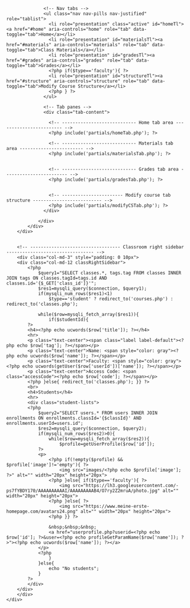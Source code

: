 
<?php session_start(); ?>
<?php include('../db/connect.php'); ?>
<?php include('../partials/s_header.php'); ?>
<?php require_once('../helpers/function.php'); ?>

<?php if(!isset($_SESSION['userid'], $_SESSION['username']))
	redirect_to('../login.php');
?>

<!-- ---------------- Get user for specific id ----------------- -->
<?php
	$student=getUser($_SESSION['userid']);

	$studentId=$student['id'];
	$username=$student['username'];
	$name=$student['name'];
	$type=$student['type'];
	$email=$student['email'];
?>

<?php include('../partials/s_nav.php'); ?>

<?php if(isset($_GET['class_id'])){ ?>
<?php
	$classId=(int)(mysqli_real_escape_string($connection, $_GET['class_id']));

	if($type=='student'){
		$check="SELECT id FROM enrollments WHERE userId='{$studentId}' AND classId='{$_GET['class_id']}'";
		$checkRes=mysqli_query($connection, $check);
		if(mysqli_num_rows($checkRes)<1)
			redirect_to('courses.php');
	}else{
		$check="SELECT id FROM classes WHERE userId='{$studentId}' AND id='{$_GET['class_id']}'";
		$checkRes=mysqli_query($connection, $check);
		if(mysqli_num_rows($checkRes)<1)
			redirect_to('classes.php');
	}
?>

<div class="container">
	<div class="row">
		<div class="col-md-9" style="padding: 0 10px">
			<div class="col-md-12 classRoom-components">
				<div>

				  <!-- Nav tabs -->
				  <ul class="nav nav-pills nav-justified" role="tablist">
				    <li role="presentation" class="active" id="homeTl"><a href="#home" aria-controls="home" role="tab" data-toggle="tab">Home</a></li>
				    <li role="presentation" id="materialsTl"><a href="#materials" aria-controls="materials" role="tab" data-toggle="tab">Class Materials</a></li>
				    <li role="presentation" id="gradesTl"><a href="#grades" aria-controls="grades" role="tab" data-toggle="tab">Grades</a></li>
				    <?php if($type=='faculty'){ ?>
				    <li role="presentation" id="structureTl"><a href="#structure" aria-controls="structure" role="tab" data-toggle="tab">Modify Course Structure</a></li>
				    <?php } ?>
				  </ul>

				  <!-- Tab panes -->
				  <div class="tab-content">

				  	<!-- ---------------------------- Home tab area ------------------------ -->
				    <?php include('partials/homeTab.php'); ?>
				    
				    <!-- ---------------------------- Materials tab area ------------------------ -->
				    <?php include('partials/materialsTab.php'); ?>


				    <!-- ---------------------------- Grades tab area ------------------------ -->
				    <?php include('partials/gradesTab.php'); ?>


				    <!-- ----------------------- Modify course tab structure -------------------------- -->
				    <?php include('partials/modifyCSTab.php'); ?>
				  </div>

				</div>
			</div>
		</div>


		<!-- ---------------------------------- Classroom right sidebar --------------------------------- -->
		<div class="col-md-3" style="padding: 0 10px">
		<div class="col-md-12 classRightSidebar">
			<?php
				$query1="SELECT classes.*, tags.tag FROM classes INNER JOIN tags ON classes.tagId=tags.id AND classes.id='{$_GET['class_id']}'";
				$res1=mysqli_query($connection, $query1);
				if(mysqli_num_rows($res1)<1)
					$type=='student' ? redirect_to('courses.php') : redirect_to('classes.php');

				while($row=mysqli_fetch_array($res1)){
					if($studentId){
			?>
			<h4><?php echo ucwords($row['title']); ?></h4>
			<hr>
			<p class="text-center"><span class="label label-default"><?php echo $row['tag']; ?></span></p>
			<p class="text-center">Name: <span style="color: gray"><?php echo ucwords($row['name']); ?></span></p>
			<p class="text-center">Faculty: <span style="color: gray"><?php echo ucwords(getUser($row['userId'])['name']); ?></span></p>
			<p class="text-center">Access Code: <span class="accessCode"><?php echo $row['code']; ?></span></p>
			<?php }else{ redirect_to('classes.php'); }} ?>
			<br>
			<h4>Students</h4>
			<hr>
			<div class="student-lists">
			<?php
				$query2="SELECT users.* FROM users INNER JOIN enrollments ON enrollments.classId='{$classId}' AND enrollments.userId=users.id";
				$res2=mysqli_query($connection, $query2);
				if(mysqli_num_rows($res2)>0){
					while($row=mysqli_fetch_array($res2)){
						$profile=getUserProfile($row['id']);
				?>
				<p>
					<?php if(!empty($profile) && $profile['image']!='empty'){ ?>
						<img src="images/<?php echo $profile['image']; ?>" alt="" width="20px" height="20px">
					<?php }else{ if($type=='faculty'){ ?>
						<img src="https://lh3.googleusercontent.com/-ps7fYBDY170/AAAAAAAAAAI/AAAAAAAAAB4/O7ry2Z2mruA/photo.jpg" alt="" width="20px" height="20px">
					<?php }else{ ?>
						<img src="https://www.meine-erste-homepage.com/avatars24.png" alt="" width="20px" height="20px">
					<?php }} ?>

					&nbsp;&nbsp;&nbsp;
					<a href="userprofile.php?userid=<?php echo $row['id']; ?>&user=<?php echo profileGetParamName($row['name']); ?>"><?php echo ucwords($row['name']); ?></a>
				</p>
				<?php
					}
				}else{
					echo "No students";
				}
			?>
			</div>
		</div>
		</div>
	</div>
</div>

<?php }else{$type=='student' ? redirect_to('courses.php') : redirect_to('classes.php');} ?>

<script>
	// ---------------------- modify course structure(edit area show) ----------------------------------
	$('.edit-area-showBtn').click(function(){
		$('.md-lists p, .edit-area-showBtn').hide();
		$('.md-lists form').fadeIn(500);
	});
</script>

<?php include('../partials/s_footer.php'); ?>
<?php include('../db/close.php'); ?>
